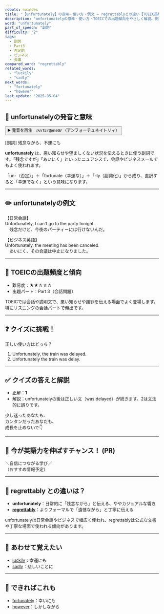 ```yaml
---
robots: noindex
title: "【unfortunately】の意味・使い方・例文 ― regrettablyとの違い【TOEIC英単語】"
description: "unfortunatelyの意味・使い方・TOEICでの出題傾向をやさしく解説。例文・クイズ付きでregrettablyとの違いもわかりやすく学べます。"
word: "unfortunately"
part_of_speech: "副詞"
difficulty: "2"
tags:
  - 副詞
  - Part3
  - 否定的
  - ビジネス
  - 会議
compared_word: "regrettably"
related_words:
  - "luckily"
  - "sadly"
next_words:
  - "fortunately"
  - "however"
last_update: "2025-05-04"
---
```


## 🔰 unfortunatelyの発音と意味

<button class="play-audio" onclick="playTTS('unfortunately')">
  <span class="play-audio-main">
    ▶️ 発音を再生　/ʌnˈfɔːrtʃənətli/
  </span>
  <span class="play-audio-sub">
    （アンフォーチュネイトリィ）
  </span>
</button>

[副詞] 残念ながら、不運にも

**unfortunately** は、悪い知らせや望ましくない状況を伝えるときに使う副詞です。「残念ですが」「あいにく」といったニュアンスで、会話やビジネスメールでもよく使われます。

「un-（否定）」＋「fortunate（幸運な）」＋「-ly（副詞化）」から成り、直訳すると「幸運でなく」という意味になります。

---

## ✏️ unfortunatelyの例文

【日常会話】  
Unfortunately, I can't go to the party tonight.  
　残念だけど、今夜のパーティーには行けないんだ。

【ビジネス英語】  
Unfortunately, the meeting has been canceled.  
　あいにく、その会議は中止になりました。

---

## 🎯 TOEICの出題頻度と傾向

- 難易度：★★☆☆☆
- 出題パート：Part 3（会話問題）

TOEICでは会話や説明文で、悪い知らせや謝罪を伝える場面でよく登場します。特にリスニングの会話パートで頻出です。

---

## ❓ クイズに挑戦！

正しい使い方はどっち？

1. Unfortunately, the train was delayed.  
2. Unfortunately the train was delay.

---

## ✅ クイズの答えと解説

- 正解：**1**
- 解説：unfortunatelyの後は正しい文（was delayed）が続きます。2は文法的に誤りです。

少し迷ったあなたも、  
カンタンだったあなたも、  
成長を止めないで👇️

---

## 🚀 今が英語力を伸ばすチャンス！ (PR)

<div class="info-center">
＼自信につながる学び／<br>  
（おすすめ情報予定）
</div>

---

## 🤔  regrettably との違いは？

- **unfortunately**：日常的に「残念ながら」と伝える、ややカジュアルな響き
- **[regrettably](/word/regrettably)**：よりフォーマルで「遺憾ながら」と丁寧に伝える

unfortunatelyは日常会話やビジネスで幅広く使われ、regrettablyは公式な文書や丁寧な場面で使われる傾向があります。

---

## 🧩 あわせて覚えたい

- [luckily](/word/luckily)：幸運にも
- [sadly](/word/sadly)：悲しいことに

---

## 📖 できればこれも

- [fortunately](/word/fortunately)：幸いにも
- [however](/word/however)：しかしながら

<!-- cvid: aid22_bid18 -->

